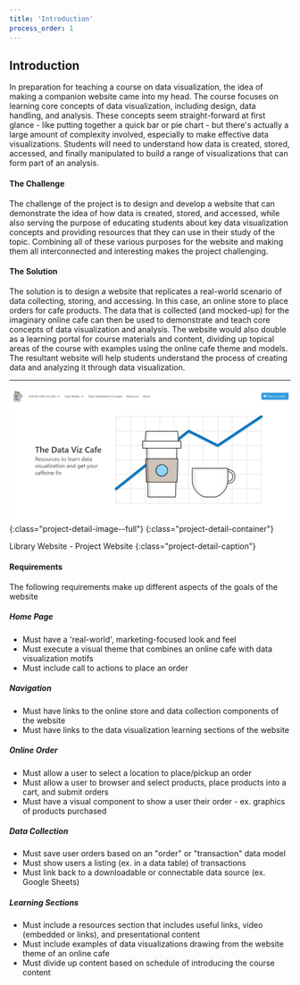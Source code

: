 ```yaml
---
title: 'Introduction'
process_order: 1
---
```


## Introduction

In preparation for teaching a course on data visualization, the idea of making a companion website came into my head. The course focuses on learning core concepts of data visualization, including design, data handling, and analysis. These concepts seem straight-forward at first glance - like putting together a quick bar or pie chart - but there's actually a large amount of complexity involved, especially to make effective data visualizations. Students will need to understand how data is created, stored, accessed, and finally manipulated to build a range of visualizations that can form part of an analysis.

#### The Challenge

The challenge of the project is to design and develop a website that can demonstrate the idea of how data is created, stored, and accessed, while also serving the purpose of educating students about key data visualization concepts and providing resources that they can use in their study of the topic. Combining all of these various purposes for the website and making them all interconnected and interesting makes the project challenging.

#### The Solution

The solution is to design a website that replicates a real-world scenario of data collecting, storing, and accessing. In this case, an online store to place orders for cafe products. The data that is collected (and mocked-up) for the imaginary online cafe can then be used to demonstrate and teach core concepts of data visualization and analysis. The website would also double as a learning portal for course materials and content, dividing up topical areas of the course with examples using the online cafe theme and models. The resultant website will help students understand the process of creating data and analyzing it through data visualization.

---

![Library Website - Project Website](../../assets/img/project/data-viz-cafe-home-page.png){:class="project-detail-image--full"}
{:class="project-detail-container"}

Library Website - Project Website
{:class="project-detail-caption"}

#### Requirements

The following requirements make up different aspects of the goals of the website

##### Home Page

- Must have a 'real-world', marketing-focused look and feel
- Must execute a visual theme that combines an online cafe with data visualization motifs
- Must include call to actions to place an order

##### Navigation

- Must have links to the online store and data collection components of the website
- Must have links to the data visualization learning sections of the website

##### Online Order

- Must allow a user to select a location to place/pickup an order
- Must allow a user to browser and select products, place products into a cart, and submit orders
- Must have a visual component to show a user their order - ex. graphics of products purchased

##### Data Collection

- Must save user orders based on an "order" or "transaction" data model
- Must show users a listing (ex. in a data table) of transactions
- Must link back to a downloadable or connectable data source (ex. Google Sheets)

##### Learning Sections

- Must include a resources section that includes useful links, video (embedded or links), and presentational content
- Must include examples of data visualizations drawing from the website theme of an online cafe
- Must divide up content based on schedule of introducing the course content
